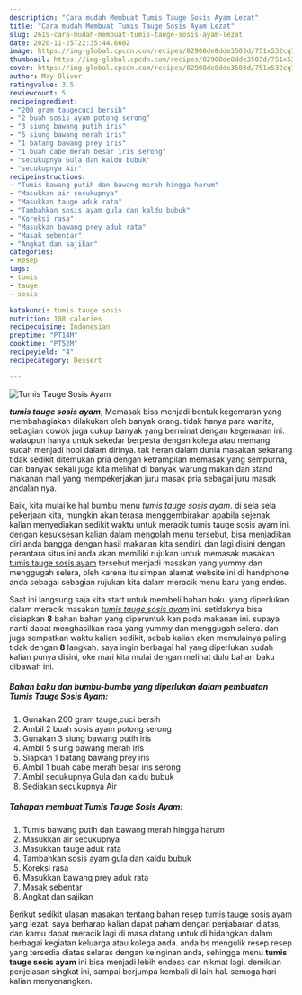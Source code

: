 ```yaml
---
description: "Cara mudah Membuat Tumis Tauge Sosis Ayam Lezat"
title: "Cara mudah Membuat Tumis Tauge Sosis Ayam Lezat"
slug: 2619-cara-mudah-membuat-tumis-tauge-sosis-ayam-lezat
date: 2020-11-25T22:35:44.660Z
image: https://img-global.cpcdn.com/recipes/82908de8dde3503d/751x532cq70/tumis-tauge-sosis-ayam-foto-resep-utama.jpg
thumbnail: https://img-global.cpcdn.com/recipes/82908de8dde3503d/751x532cq70/tumis-tauge-sosis-ayam-foto-resep-utama.jpg
cover: https://img-global.cpcdn.com/recipes/82908de8dde3503d/751x532cq70/tumis-tauge-sosis-ayam-foto-resep-utama.jpg
author: May Oliver
ratingvalue: 3.5
reviewcount: 5
recipeingredient:
- "200 gram taugecuci bersih"
- "2 buah sosis ayam potong serong"
- "3 siung bawang putih iris"
- "5 siung bawang merah iris"
- "1 batang bawang prey iris"
- "1 buah cabe merah besar iris serong"
- "secukupnya Gula dan kaldu bubuk"
- "secukupnya Air"
recipeinstructions:
- "Tumis bawang putih dan bawang merah hingga harum"
- "Masukkan air secukupnya"
- "Masukkan tauge aduk rata"
- "Tambahkan sosis ayam gula dan kaldu bubuk"
- "Koreksi rasa"
- "Masukkan bawang prey aduk rata"
- "Masak sebentar"
- "Angkat dan sajikan"
categories:
- Resep
tags:
- tumis
- tauge
- sosis

katakunci: tumis tauge sosis 
nutrition: 108 calories
recipecuisine: Indonesian
preptime: "PT14M"
cooktime: "PT52M"
recipeyield: "4"
recipecategory: Dessert

---
```



![Tumis Tauge Sosis Ayam](https://img-global.cpcdn.com/recipes/82908de8dde3503d/751x532cq70/tumis-tauge-sosis-ayam-foto-resep-utama.jpg)

<b><i>tumis tauge sosis ayam</i></b>, Memasak bisa menjadi bentuk kegemaran yang membahagiakan dilakukan oleh banyak orang. tidak hanya para wanita, sebagian cowok juga cukup banyak yang berminat dengan kegemaran ini. walaupun hanya untuk sekedar berpesta dengan kolega atau memang sudah menjadi hobi dalam dirinya. tak heran dalam dunia masakan sekarang tidak sedikit ditemukan pria dengan ketrampilan memasak yang sempurna, dan banyak sekali juga kita melihat di banyak warung makan dan stand makanan mall yang mempekerjakan juru masak pria sebagai juru masak andalan nya.



Baik, kita mulai ke hal bumbu menu <i>tumis tauge sosis ayam</i>. di sela sela pekerjaan kita, mungkin akan terasa menggembirakan apabila sejenak kalian menyediakan sedikit waktu untuk meracik tumis tauge sosis ayam ini. dengan kesuksesan kalian dalam mengolah menu tersebut, bisa menjadikan diri anda bangga dengan hasil makanan kita sendiri. dan lagi disini dengan perantara situs ini anda akan memiliki rujukan untuk memasak masakan <u>tumis tauge sosis ayam</u> tersebut menjadi masakan yang yummy dan menggugah selera, oleh karena itu simpan alamat website ini di handphone anda sebagai sebagian rujukan kita dalam meracik menu baru yang endes.


Saat ini langsung saja kita start untuk membeli bahan baku yang diperlukan dalam meracik masakan <u><i>tumis tauge sosis ayam</i></u> ini. setidaknya bisa disiapkan <b>8</b> bahan bahan yang diperuntuk kan pada makanan ini. supaya nanti dapat menghasilkan rasa yang yummy dan menggugah selera. dan juga sempatkan waktu kalian sedikit, sebab kalian akan memulainya paling tidak dengan <b>8</b> langkah. saya ingin berbagai hal yang diperlukan sudah kalian punya disini, oke mari kita mulai dengan melihat dulu bahan baku dibawah ini.

<!--inarticleads1-->

##### Bahan baku dan bumbu-bumbu yang diperlukan dalam pembuatan Tumis Tauge Sosis Ayam:

1. Gunakan 200 gram tauge,cuci bersih
1. Ambil 2 buah sosis ayam potong serong
1. Gunakan 3 siung bawang putih iris
1. Ambil 5 siung bawang merah iris
1. Siapkan 1 batang bawang prey iris
1. Ambil 1 buah cabe merah besar iris serong
1. Ambil secukupnya Gula dan kaldu bubuk
1. Sediakan secukupnya Air




<!--inarticleads2-->

##### Tahapan membuat Tumis Tauge Sosis Ayam:

1. Tumis bawang putih dan bawang merah hingga harum
1. Masukkan air secukupnya
1. Masukkan tauge aduk rata
1. Tambahkan sosis ayam gula dan kaldu bubuk
1. Koreksi rasa
1. Masukkan bawang prey aduk rata
1. Masak sebentar
1. Angkat dan sajikan




Berikut sedikit ulasan masakan tentang bahan resep <u>tumis tauge sosis ayam</u> yang lezat. saya berharap kalian dapat paham dengan penjabaran diatas, dan kamu dapat meracik lagi di masa datang untuk di hidangkan dalam berbagai kegiatan keluarga atau kolega anda. anda bs mengulik resep resep yang tersedia diatas selaras dengan keinginan anda, sehingga menu <b>tumis tauge sosis ayam</b> ini bisa menjadi lebih endess dan nikmat lagi. demikian penjelasan singkat ini, sampai berjumpa kembali di lain hal. semoga hari kalian menyenangkan.
